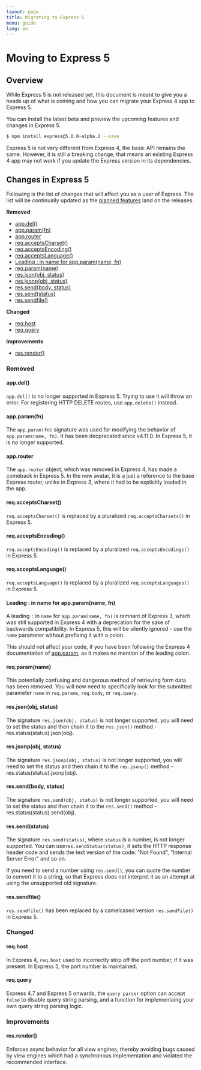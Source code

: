```yaml
---
layout: page
title: Migrating to Express 5
menu: guide
lang: en
---
```


# Moving to Express 5

<h2 id="overview">Overview</h2>

While Express 5 is not released yet, this document is meant to give you a heads up of what is coming and how you can migrate your Express 4 app to Express 5.

You can install the latest beta and preview the upcoming features and changes in Express 5.

~~~sh
$ npm install express@5.0.0-alpha.2 --save
~~~

Express 5 is not very different from Express 4, the basic API remains the same. However, it is still a breaking change, that means an existing Express 4 app may not work if you update the Express version in its dependencies.

<h2 id="changes">Changes in Express 5</h2>

Following is the list of changes that will affect you as a user of Express. The list will be continually updated as the [planned features](https://github.com/strongloop/express/pull/2237) land on the releases.

**Removed**

<ul class="doclist">
  <li><a href="#app.del">app.del()</a></li>
  <li><a href="#app.param">app.param(fn)</a></li>
  <li><a href="#app.router">app.router</a></li>
  <li><a href="#req.acceptsCharset">req.acceptsCharset()</a></li>
  <li><a href="#req.acceptsEncoding">req.acceptsEncoding()</a></li>
  <li><a href="#req.acceptsLanguage">req.acceptsLanguage()</a></li>
  <li><a href="#req.param-name-fn">Leading : in name for app.param(name, fn)</a></li>
  <li><a href="#req.param">req.param(name)</a></li>
  <li><a href="#res.json-obj-status">res.json(obj, status)</a></li>
  <li><a href="#res.jsonp-obj-status">res.jsonp(obj, status)</a></li>
  <li><a href="#res.send-body-status">res.send(body, status)</a></li>
  <li><a href="#res.send-status">res.send(status)</a></li>
  <li><a href="#res.sendfile">res.sendfile()</a></li>
</ul>

**Changed**

<ul class="doclist">
  <li><a href="#req.host">req.host</a></li>
  <li><a href="#req.query">req.query</a></li>
</ul>

**Improvements**

<ul class="doclist">
  <li><a href="#res.render">res.render()</a></li>
</ul>

<h3>Removed</h3>

<h4 id="app.del">app.del()</h4>

`app.del()` is no longer supported in Express 5. Trying to use it will throw an error. For registering HTTP DELETE routes, use `app.delete()` instead.

<h4 id="app.param">app.param(fn)</h4>

The `app.param(fn)` signature was used for modifying the behavior of `app.param(name, fn)`. It has been decprecated since v4.11.0. In Express 5, it is no longer supported.

<h4 id="app.router">app.router</h4>

The `app.router` object, which was removed in Express 4, has made a comeback in Express 5. In the new avatar, it is a just a reference to the base Express router, unlike in Express 3, where it had to be explicitly loaded in the app.

<h4 id="req.acceptsCharset">req.acceptsCharset()</h4>

`req.acceptsCharset()` is replaced by a pluralized `req.acceptsCharsets()` in Express 5.

<h4 id="req.acceptsEncoding">req.acceptsEncoding()</h4>

`req.acceptsEncoding()` is replaced by a pluralized `req.acceptsEncodings()` in Express 5.

<h4 id="req.acceptsLanguage">req.acceptsLanguage()</h4>

`req.acceptsLanguage()` is replaced by a pluralized `req.acceptsLanguages()` in Express 5.

<h4 id="req.param-name-fn">Leading : in name for app.param(name, fn)</h4>

A leading `:` in `name` for `app.param(name, fn)` is remnant of Express 3, which was still supported in Express 4 with a deprecation for the sake of backwards compatibility. In Express 5, this will be silently ignored - use the `name` parameter without prefixing it with a colon.

This should not affect your code, if you have been following the Express 4 documentation of [app.param](/4x/api.html#app.param), as it makes no mention of the leading colon.

<h4 id="req.param">req.param(name)</h4>

This potentially confusing and dangerous method of retrieving form data has been removed. You will now need to specifically look for the submitted parameter `name` in `req.params`, `req.body`, or `req.query`.

<h4 id="res.json-obj-status">res.json(obj, status)</h4>

The signature `res.json(obj, status)` is not longer supported, you will need to set the status and then chain it to the `res.json()` method - res.status(status).json(obj).

<h4 id="res.jsonp-obj-status">res.jsonp(obj, status)</h4>

The signature `res.jsonp(obj, status)` is not longer supported, you will need to set the status and then chain it to the `res.jsonp()` method - res.status(status).jsonp(obj).

<h4 id="res.send-body-status">res.send(body, status)</h4>

The signature `res.send(obj, status)` is not longer supported, you will need to set the status and then chain it to the `res.send()` method - res.status(status).send(obj).

<h4 id="res.send-status">res.send(status)</h4>

The signature `res.send(status)`, where `status` is a number, is not longer supported. You can use`res.sendStatus(status)`, it sets the HTTP response header code and sends the text version of the code: "Not Found", "Internal Server Error" and so on.

If you need to send a number using `res.send()`, you can quote the number to convert it to a string, so that Express does not interpret it as an attempt at using the unsupported old signature.

<h4 id="res.sendfile">res.sendfile()</h4>

`res.sendfile()` has been replaced by a camelcased version `res.sendFile()` in Express 5.

<h3>Changed</h3>

<h4 id="req.host">req.host</h4>

In Express 4, `req.host` used to incorrectly strip off the port number, if it was present. In Express 5, the port number is maintained.

<h4 id="req.query">req.query</h4>

Express 4.7 and Express 5 onwards, the `query parser` option can accept `false` to disable query string parsing, and a function for implementaing your own query string parsing logic.

<h3>Improvements</h3>

<h4 id="res.render">res.render()</h4>

Enforces async behavior for all view engines, thereby avoiding bugs caused by view engines which had a synchronous implementation and violated the recommended interface.
